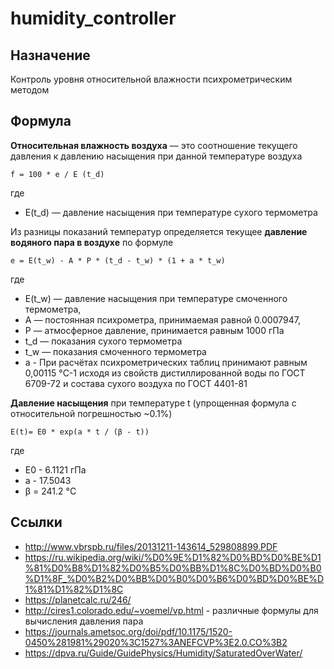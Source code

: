 # humidity_controller
## Назначение 
Контроль уровня относительной влажности психрометрическим методом

## Формула
**Относительная влажность воздуха** — это соотношение текущего давления к давлению насыщения при данной температуре воздуха

```
f = 100 * e / E (t_d)
```

где
* E(t_d) — давление насыщения при температуре сухого термометра

Из разницы показаний температур определяется текущее **давление водяного пара в воздухе** по формуле

```
e = E(t_w) - A * P * (t_d - t_w) * (1 + a * t_w)
```

где 
* E(t_w) — давление насыщения при температуре смоченного термометра,
* A — постоянная психрометра, принимаемая равной 0.0007947,
* P — атмосферное давление, принимается равным 1000 гПа
* t_d — показания сухого термометра
* t_w — показания смоченного термометра
* a - При расчётах психрометрических таблиц принимают равным 0,00115 °C-1 исходя из свойств
дистиллированной воды по ГОСТ 6709-72 и состава сухого воздуха по ГОСТ 4401-81 

**Давление насыщения** при температуре t (упрощенная формула с относительной погрешностью ~0.1%)

```
E(t)= E0 * exp(a * t / (β - t))
```

где
* E0 - 6.1121 гПа
* a - 17.5043
* β = 241.2 °C 



## Ссылки
* http://www.vbrspb.ru/files/20131211-143614_529808899.PDF
* https://ru.wikipedia.org/wiki/%D0%9E%D1%82%D0%BD%D0%BE%D1%81%D0%B8%D1%82%D0%B5%D0%BB%D1%8C%D0%BD%D0%B0%D1%8F_%D0%B2%D0%BB%D0%B0%D0%B6%D0%BD%D0%BE%D1%81%D1%82%D1%8C
* https://planetcalc.ru/246/
* http://cires1.colorado.edu/~voemel/vp.html - различные формулы для вычисления давления пара 
* https://journals.ametsoc.org/doi/pdf/10.1175/1520-0450%281981%29020%3C1527%3ANEFCVP%3E2.0.CO%3B2
* https://dpva.ru/Guide/GuidePhysics/Humidity/SaturatedOverWater/
